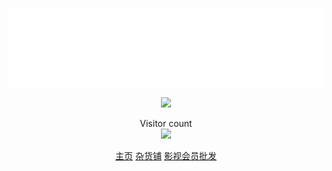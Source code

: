 
![](https://github.com/anran-world/anran-world/raw/master/solstice23.svg)

<p align="center"> 
  <img src="https://github-readme-stats.vercel.app/api?username=anran-world&show_icons=true&theme=radical&hide_border=true" width="550"/>
</p>
<p align="center"> 
  Visitor count<br>
  <img src="https://profile-counter.glitch.me/anran-world/count.svg" />
</p>
<p align="center"> 
  <a href="https://52bp.icu" target="_blank">主页</a>
  <a href="http://anran.ga" target="_blank">杂货铺</a>
  <a href="http://feizhu.fk77.cn/" target="_blank">影视会员批发</a>
</p>
